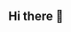 ## Hi there 👋

<!--
## Nathaniel Cekay, Master of Science degree in Data Science from Eastern University 

- 🔭 I’m currently working on **data science and analytics projects** to help businesses optimize decision-making.
- 🌱 I’m currently learning **advanced machine learning techniques and cloud computing solutions**.
- 👯 I’m looking to collaborate on **open-source data science projects and technical blog writing**.
- 🤔 I’m looking for help with **contributing to large-scale AI-driven projects**.
- 💬 Ask me about **data analysis, visualization, and scientific research methodologies**.
- 📫 How to reach me: [nathanielcekay.com](https://www.nathanielcekay.com) | [LinkedIn](https://linkedin.com/in/nathanielcekay) | [GitHub](https://github.com/natecekay)
- ⚡ Fun fact: **I love exploring AI ethics and the intersection of data science with social impact.**

-->

